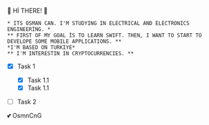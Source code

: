 <!-- HEADING -->
:dolphin: Hİ THERE! :dolphin:
   
    
    * ITS OSMAN CAN. I'M STUDYING IN ELECTRICAL AND ELECTRONICS ENGINEERİNG. *
    ** FIRST OF MY GOAL İS TO LEARN SWIFT. THEN, I WANT TO START TO DEVELOPE SOME MOBILE APPLICATIONS. **
    *I'M BASED ON TURKIYE*
    ** I'M INTERESTIN IN CRYPTOCURRENCIES. **


- [x] Task 1
    - [x] Task 1.1
    - [x] Task 1.1
- [ ] Task 2   


<!-- EMOJI -->

:two_hearts: OsmnCnG


